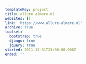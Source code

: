```yaml
---
templateKey: project
title: allure-almere.nl
websites: []
link: 'https://www.allure-almere.nl'
archive: true
toolset:
  bootstrap: true
  django: true
  jquery: true
started: 2011-12-31T23:00:00.000Z
ended: ''
---
```


